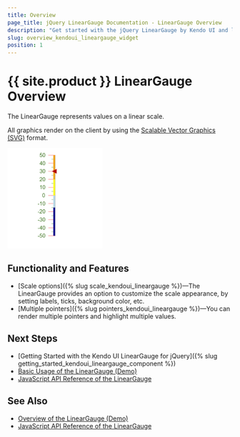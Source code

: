 ```yaml
---
title: Overview
page_title: jQuery LinearGauge Documentation - LinearGauge Overview
description: "Get started with the jQuery LinearGauge by Kendo UI and learn how to create, initialize, and enable the widget."
slug: overview_kendoui_lineargauge_widget
position: 1
---
```


# {{ site.product }} LinearGauge Overview

The LinearGauge represents values on a linear scale.

All graphics render on the client by using the [Scalable Vector Graphics (SVG)](https://en.wikipedia.org/wiki/Scalable_Vector_Graphics) format.

![Kendo UI for jQuery LinearGauge with Basic Configuration](lineargauge-getting-started.png)

## Functionality and Features

* [Scale options]({% slug scale_kendoui_lineargauge %})—The LinearGauge provides an option to customize the scale appearance, by setting labels, ticks, background color, etc.
* [Multiple pointers]({% slug pointers_kendoui_lineargauge %})—You can render multiple pointers and highlight multiple values. 

## Next Steps

* [Getting Started with the Kendo UI LinearGauge for jQuery]({% slug getting_started_kendoui_lineargauge_component %})
* [Basic Usage of the LinearGauge (Demo)](https://demos.telerik.com/kendo-ui/linear-gauge/index)
* [JavaScript API Reference of the LinearGauge](/api/javascript/dataviz/ui/lineargauge)

## See Also

* [Overview of the LinearGauge (Demo)](https://demos.telerik.com/kendo-ui/linear-gauge/index)
* [JavaScript API Reference of the LinearGauge](/api/javascript/dataviz/ui/lineargauge)
